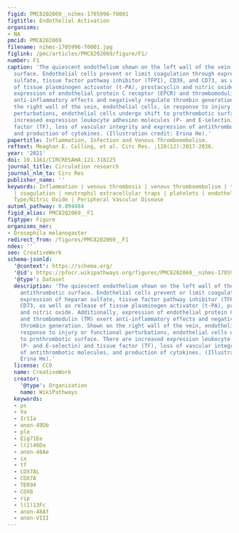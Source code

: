 ```yaml
---
figid: PMC8202069__nihms-1705996-f0001
figtitle: Endothelial Activation
organisms:
- NA
pmcid: PMC8202069
filename: nihms-1705996-f0001.jpg
figlink: /pmc/articles/PMC8202069/figure/F1/
number: F1
caption: 'The quiescent endothelium shown on the left wall of the vein is an antithrombotic
  surface. Endothelial cells prevent or limit coagulation through expression of heparan
  sulfate, tissue factor pathway inhibitor (TFPI), CD39, and CD73, as well as release
  of tissue plasminogen activator (t-PA), prostacyclin and nitric oxide. Additionally,
  expression of endothelial protein C receptor (EPCR) and thrombomodulin (TM) exert
  anti-inflammatory effects and negatively regulate thrombin generation. Shown on
  the right wall of the vein, endothelial cells, in response to injury or functional
  perturbations, endothelial cells undergo shift to prothrombotic surface. There are
  increased expression leukocyte adhesion molecules (P- and E-selectin) and tissue
  factor (TF), loss of vascular integrity and expression of antithrombotic molecules,
  and production of cytokines. (Illustration credit: Erina He).'
papertitle: Inflammation, Infection and Venous Thromboembolism.
reftext: Meaghan E. Colling, et al. Circ Res. ;128(12):2017-2036.
year: '2021'
doi: 10.1161/CIRCRESAHA.121.318225
journal_title: Circulation research
journal_nlm_ta: Circ Res
publisher_name: ''
keywords: Inflammation | venous thrombosis | venous thromboembolism | thromboinflammation
  | coagulation | neutrophil extracellular traps | platelets | endothelium | Endothelium/Vascular
  Type/Nitric Oxide | Peripheral Vascular Disease
automl_pathway: 0.894484
figid_alias: PMC8202069__F1
figtype: Figure
organisms_ner:
- Drosophila melanogaster
redirect_from: /figures/PMC8202069__F1
ndex: ''
seo: CreativeWork
schema-jsonld:
  '@context': https://schema.org/
  '@id': https://pfocr.wikipathways.org/figures/PMC8202069__nihms-1705996-f0001.html
  '@type': Dataset
  description: 'The quiescent endothelium shown on the left wall of the vein is an
    antithrombotic surface. Endothelial cells prevent or limit coagulation through
    expression of heparan sulfate, tissue factor pathway inhibitor (TFPI), CD39, and
    CD73, as well as release of tissue plasminogen activator (t-PA), prostacyclin
    and nitric oxide. Additionally, expression of endothelial protein C receptor (EPCR)
    and thrombomodulin (TM) exert anti-inflammatory effects and negatively regulate
    thrombin generation. Shown on the right wall of the vein, endothelial cells, in
    response to injury or functional perturbations, endothelial cells undergo shift
    to prothrombotic surface. There are increased expression leukocyte adhesion molecules
    (P- and E-selectin) and tissue factor (TF), loss of vascular integrity and expression
    of antithrombotic molecules, and production of cytokines. (Illustration credit:
    Erina He).'
  license: CC0
  name: CreativeWork
  creator:
    '@type': Organization
    name: WikiPathways
  keywords:
  - ps
  - Va
  - Ir11a
  - anon-49Db
  - ple
  - Eig71Ee
  - l(2)46Da
  - anon-48Ae
  - ix
  - tf
  - COX7AL
  - COX7A
  - TER94
  - COX8
  - rip
  - l(1)13Fc
  - anon-48Af
  - anon-VIII
---
```

